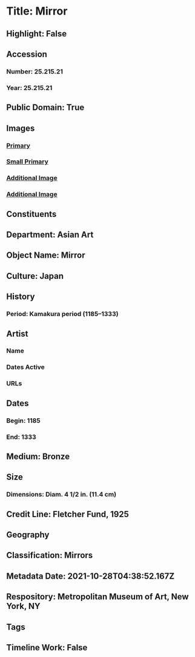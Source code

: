 # Title: Mirror
## Highlight: False
## Accession
### Number: 25.215.21
### Year: 25.215.21
## Public Domain: True
## Images
### [Primary](https://images.metmuseum.org/CRDImages/as/original/sf-25_215_21_001.jpg)
### [Small Primary](https://images.metmuseum.org/CRDImages/as/web-large/sf-25_215_21_001.jpg)
### [Additional Image](https://images.metmuseum.org/CRDImages/as/original/sf-25_215_21_002.jpg)
### [Additional Image](https://images.metmuseum.org/CRDImages/as/original/sf-25_215_21_003.jpg)
## Constituents
## Department: Asian Art
## Object Name: Mirror
## Culture: Japan
## History
### Period: Kamakura period (1185–1333)
## Artist
### Name
### Dates Active
### URLs
## Dates
### Begin: 1185
### End: 1333
## Medium: Bronze
## Size
### Dimensions: Diam. 4 1/2 in. (11.4 cm)
## Credit Line: Fletcher Fund, 1925
## Geography
## Classification: Mirrors
## Metadata Date: 2021-10-28T04:38:52.167Z
## Respository: Metropolitan Museum of Art, New York, NY
## Tags
## Timeline Work: False